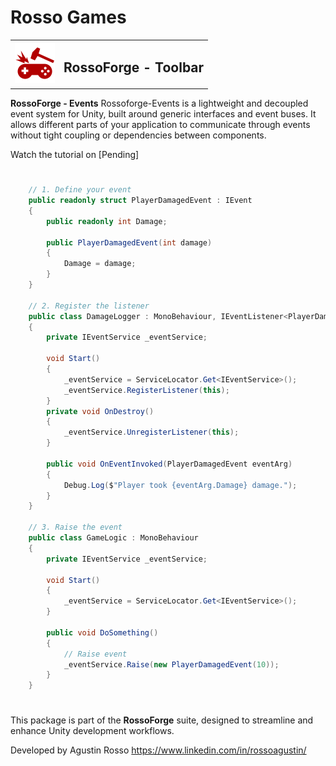 # Rosso Games

<table>
  <tr>
    <td><img src="https://github.com/rossogames/RossoForge-Events/blob/package-main/logo.png?raw=true" alt="RossoForge" width="64"/></td>
    <td><h2>RossoForge - Toolbar</h2></td>
  </tr>
</table>

**RossoForge - Events** Rossoforge-Events is a lightweight and decoupled event system for Unity, built around generic interfaces and event buses. It allows different parts of your application to communicate through events without tight coupling or dependencies between components.

Watch the tutorial on [Pending]
#
```csharp
    // 1. Define your event
    public readonly struct PlayerDamagedEvent : IEvent
    {
        public readonly int Damage;

        public PlayerDamagedEvent(int damage)
        {
            Damage = damage;
        }
    }

    // 2. Register the listener
    public class DamageLogger : MonoBehaviour, IEventListener<PlayerDamagedEvent>
    {
        private IEventService _eventService;

        void Start()
        {
            _eventService = ServiceLocator.Get<IEventService>();
            _eventService.RegisterListener(this);
        }
        private void OnDestroy()
        {
            _eventService.UnregisterListener(this);
        }

        public void OnEventInvoked(PlayerDamagedEvent eventArg)
        {
            Debug.Log($"Player took {eventArg.Damage} damage.");
        }
    }

    // 3. Raise the event
    public class GameLogic : MonoBehaviour
    {
        private IEventService _eventService;

        void Start()
        {
            _eventService = ServiceLocator.Get<IEventService>();
        }

        public void DoSomething()
        {
            // Raise event
            _eventService.Raise(new PlayerDamagedEvent(10));
        }
    }
```
#
This package is part of the **RossoForge** suite, designed to streamline and enhance Unity development workflows.

Developed by Agustin Rosso
https://www.linkedin.com/in/rossoagustin/